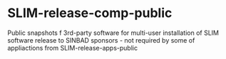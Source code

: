 # SLIM-release-comp-public
Public snapshots f 3rd-party software for multi-user installation of SLIM software release to SINBAD sponsors - not required by some of appliactions from SLIM-release-apps-public
